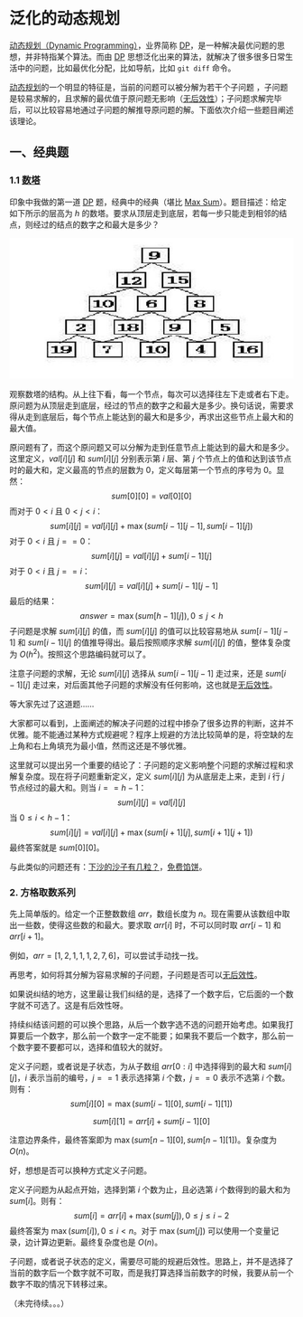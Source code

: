 # 泛化的动态规划

[动态规划（Dynamic Programming）][DP]，业界简称 [DP][]，是一种解决最优问题的思想，并非特指某个算法。而由 [DP][] 思想泛化出来的算法，就解决了很多很多日常生活中的问题，比如最优化分配，比如导航，比如 `git diff` 命令。

[动态规划][DP]的一个明显的特征是，当前的问题可以被分解为若干个子问题 ，子问题是较易求解的，且求解的最优值于原问题无影响（[无后效性][]）；子问题求解完毕后，可以比较容易地通过子问题的解推导原问题的解。下面依次介绍一些题目阐述该理论。

## 一、经典题

### 1.1 [数塔][number_tower]

印象中我做的第一道 [DP][] 题，经典中的经典（堪比 [Max Sum][max_sum]）。题目描述：给定如下所示的层高为 $h$ 的数塔。要求从顶层走到底层，若每一步只能走到相邻的结点，则经过的结点的数字之和最大是多少？

![](../images/af7dffec83b94a90a248e4604d5a6d45.jpg)

观察数塔的结构。从上往下看，每一个节点，每次可以选择往左下走或者右下走。原问题为从顶层走到底层，经过的节点的数字之和最大是多少。换句话说，需要求得从走到底层后，每个节点上能达到的最大和是多少，再求出这些节点上最大和的最大值。

原问题有了，而这个原问题又可以分解为走到任意节点上能达到的最大和是多少。这里定义，$val[i][j]$ 和 $sum[i][j]$ 分别表示第 $i$ 层、第 $j$ 个节点上的值和达到该节点时的最大和，定义最高的节点的层数为 $0$，定义每层第一个节点的序号为 $0$。显然：
$$
sum[0][0] = val[0][0]
$$
而对于 $0 \lt i$ 且 $0 \lt j \lt i$：
$$
sum[i][j] = val[i][j] + \max(sum[i-1][j - 1], sum[i-1][j])
$$
对于 $0 \lt i$ 且 $j == 0$：
$$
sum[i][j] = val[i][j] + sum[i-1][j]
$$
对于 $0 \lt i$ 且 $j == i$：
$$
sum[i][j] = val[i][j] + sum[i - 1][j - 1]
$$
最后的结果：
$$
answer = \max (sum[h-1][j]), 0 \le j \lt h
$$
子问题是求解 $sum[i][j]$ 的值，而 $sum[i][j]$ 的值可以比较容易地从 $sum[i-1][j-1]$ 和 $sum[i-1][j]$ 的值推导得出。最后按照顺序求解 $sum[i][j]$ 的值，整体复杂度为 $O(h^2)$。按照这个思路编码就可以了。

注意子问题的求解，无论 $sum[i][j]$ 选择从 $sum[i-1][j-1]$ 走过来，还是 $sum[i-1][j]$ 走过来，对后面其他子问题的求解没有任何影响，这也就是[无后效性][]。

等大家先过了这道题……

大家都可以看到，上面阐述的解决子问题的过程中掺杂了很多边界的判断，这并不优雅。能不能通过某种方式规避呢？程序上规避的方法比较简单的是，将空缺的左上角和右上角填充为最小值，然而这还是不够优雅。

这里就可以提出另一个重要的结论了：子问题的定义影响整个问题的求解过程和求解复杂度。现在将子问题重新定义，定义 $sum[i][j]$ 为从底层走上来，走到 $i$ 行 $j$ 节点经过的最大和。则当 $i == h - 1$：
$$
sum[i][j] = val[i][j]
$$
当 $0 \le i \lt h - 1$：
$$
sum[i][j] = val[i][j] + \max (sum[i + 1][j], sum[i + 1][j + 1])
$$
最终答案就是 $sum[0][0]$。

与此类似的问题还有：[下沙的沙子有几粒？][number_of_sand]，[免费馅饼][free_pie]。

### 2. 方格取数系列

先上简单版的。给定一个正整数数组 $arr$，数组长度为 $n$。现在需要从该数组中取出一些数，使得这些数的和最大。要求取 $arr[i]$ 时，不可以同时取 $arr[i - 1]$ 和 $arr[i + 1]$。

例如，$arr = [1, 2, 1, 1, 1, 2, 7, 6]$，可以尝试手动找一找。

再思考，如何将其分解为容易求解的子问题，子问题是否可以[无后效性][]。

如果说纠结的地方，这里最让我们纠结的是，选择了一个数字后，它后面的一个数字就不可选了。这是有后效性呀。

持续纠结该问题的可以换个思路，从后一个数字选不选的问题开始考虑。如果我打算要后一个数字，那么前一个数字一定不能要；如果我不要后一个数字，那么前一个数字要不要都可以，选择和值较大的就好。

定义子问题，或者说是子状态，为从子数组 $arr[0:i]$ 中选择得到的最大和 $sum[i][j]$，$i$ 表示当前的编号，$j == 1$ 表示选择第 $i$ 个数，$j == 0$ 表示不选第 $i$ 个数。则有：
$$
sum[i][0] = \max (sum[i-1][0], sum[i-1][1])
$$

$$
sum[i][1] = arr[i] + sum[i-1][0]
$$

注意边界条件，最终答案即为 $\max (sum[n-1][0], sum[n-1][1])$。复杂度为 $O(n)$。

好，想想是否可以换种方式定义子问题。

定义子问题为从起点开始，选择到第 $i$ 个数为止，且必选第 $i$ 个数得到的最大和为 $sum[i]$。则有：
$$
sum[i] = arr[i] + \max(sum[j]), 0 \le j \le i-2
$$
最终答案为  $\max(sum[i]), 0 \le i \lt n$。对于 $\max(sum[j])$ 可以使用一个变量记录，边计算边更新。最终复杂度也是 $O(n)$。

子问题，或者说子状态的定义，需要尽可能的规避后效性。思路上，并不是选择了当前的数字后一个数字就不可取，而是我打算选择当前数字的时候，我要从前一个数字不取的情况下转移过来。

（未完待续。。。）

[DP]: https://en.wikipedia.org/wiki/Dynamic_programming	"DP"
[无后效性]: https://www.zhihu.com/question/43361359	"无后效性"
[max_sum]: http://acm.hdu.edu.cn/showproblem.php?pid=1003	"Max Sum"
[number_tower]: http://acm.hdu.edu.cn/showproblem.php?pid=2084	"数塔"
[number_of_sand]: http://acm.hdu.edu.cn/showproblem.php?pid=1267	"下沙的沙子有几粒？"
[free_pie]: http://acm.hdu.edu.cn/showproblem.php?pid=1176	"免费馅饼"

